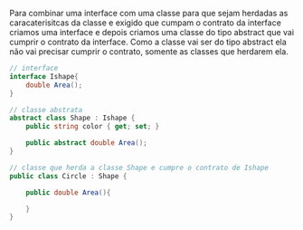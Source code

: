 Para combinar uma interface com uma classe para que sejam herdadas as caracaterisitcas da classe e exigido que cumpam o contrato da interface criamos uma interface e depois criamos uma classe do tipo abstract que vai cumprir o contrato da interface. Como a classe vai ser do tipo abstract ela não vai precisar cumprir o contrato, somente as classes que herdarem ela.

````c#
// interface
interface Ishape{
    double Area();
}

// classe abstrata
abstract class Shape : Ishape {
    public string color { get; set; }

    public abstract double Area();
}

// classe que herda a classe Shape e cumpre o contrato de Ishape
public class Circle : Shape {

    public double Area(){

    }
}
````